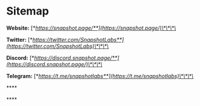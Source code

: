 # Sitemap

**Website:** [**https://snapshot.page/**](https://snapshot.page/)\*\*\*\*

**Twitter:** [**https://twitter.com/SnapshotLabs**](https://twitter.com/SnapshotLabs)\*\*\*\*

**Discord:** [**https://discord.snapshot.page/**](https://discord.snapshot.page/)\*\*\*\*

**Telegram:** [**https://t.me/snapshotlabs**](https://t.me/snapshotlabs)\*\*\*\*

\*\*\*\*

\*\*\*\*



